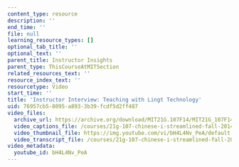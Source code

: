 ```yaml
---
content_type: resource
description: ''
end_time: ''
file: null
learning_resource_types: []
optional_tab_title: ''
optional_text: ''
parent_title: Instructor Insights
parent_type: ThisCourseAtMITSection
related_resources_text: ''
resource_index_text: ''
resourcetype: Video
start_time: ''
title: 'Instructor Interview: Teaching with Lingt Technology'
uid: 76957cb5-8095-a893-3b39-fcdf5d2ff487
video_files:
  archive_url: https://archive.org/download/MIT21G.107F14/MIT21G_107F14_Lingt_300k.mp4
  video_captions_file: /courses/21g-107-chinese-i-streamlined-fall-2014/3e30ded691f7541194659bd675561edd_bH4L4Nv_PeA.vtt
  video_thumbnail_file: https://img.youtube.com/vi/bH4L4Nv_PeA/default.jpg
  video_transcript_file: /courses/21g-107-chinese-i-streamlined-fall-2014/a6d8966bd38e7070a8895f610d12aae3_bH4L4Nv_PeA.pdf
video_metadata:
  youtube_id: bH4L4Nv_PeA
---
```

